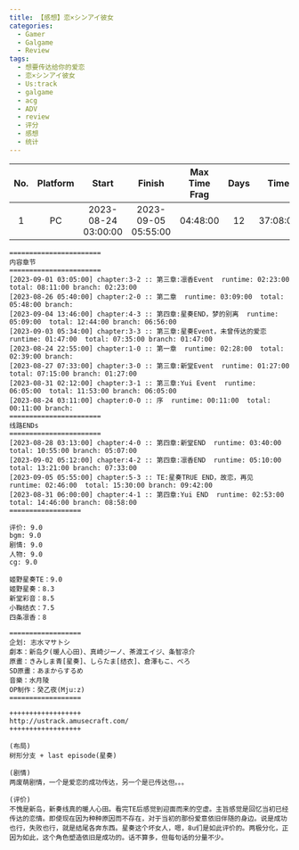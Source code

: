 ```yaml
---
title: 【感想】恋×シンアイ彼女
categories:
  - Gamer
  - Galgame
  - Review
tags:
  - 想要传达给你的爱恋
  - 恋×シンアイ彼女
  - Us:track
  - galgame
  - acg
  - ADV
  - review
  - 评分
  - 感想
  - 统计
---
```


| No. | Platform |        Start        |       Finish        | Max Time Frag | Days |   Time   | Status  |
| :-: | :------: | :-----------------: | :-----------------: | :-----------: | :--: | :------: | :-----: |
|  1  |    PC    | 2023-08-24 03:00:00 | 2023-09-05 05:55:00 |   04:48:00    |  12  | 37:08:00 | FULL CG |

```
=======================
内容章节
=======================
[2023-09-01 03:05:00] chapter:3-2 :: 第三章:凛香Event  runtime: 02:23:00  total: 08:11:00 branch: 02:23:00
[2023-08-26 05:40:00] chapter:2-0 :: 第二章  runtime: 03:09:00  total: 05:48:00 branch:
[2023-09-04 13:46:00] chapter:4-3 :: 第四章:星奏END，梦的别离  runtime: 05:09:00  total: 12:44:00 branch: 06:56:00
[2023-09-03 05:34:00] chapter:3-3 :: 第三章:星奏Event，未曾传达的爱恋  runtime: 01:47:00  total: 07:35:00 branch: 01:47:00
[2023-08-24 22:55:00] chapter:1-0 :: 第一章  runtime: 02:28:00  total: 02:39:00 branch:
[2023-08-27 07:33:00] chapter:3-0 :: 第三章:新堂Event  runtime: 01:27:00  total: 07:15:00 branch: 01:27:00
[2023-08-31 02:12:00] chapter:3-1 :: 第三章:Yui Event  runtime: 06:05:00  total: 11:53:00 branch: 06:05:00
[2023-08-24 03:11:00] chapter:0-0 :: 序  runtime: 00:11:00  total: 00:11:00 branch:
=======================
线路ENDs
=======================
[2023-08-28 03:13:00] chapter:4-0 :: 第四章:新堂END  runtime: 03:40:00  total: 10:55:00 branch: 05:07:00
[2023-09-02 05:12:00] chapter:4-2 :: 第四章:凛香END  runtime: 05:10:00  total: 13:21:00 branch: 07:33:00
[2023-09-05 05:55:00] chapter:5-3 :: TE:星奏TRUE END，故恋，再见  runtime: 02:46:00  total: 15:30:00 branch: 09:42:00
[2023-08-31 06:00:00] chapter:4-1 :: 第四章:Yui END  runtime: 02:53:00  total: 14:46:00 branch: 08:58:00
==================

评价: 9.0
bgm: 9.0
剧情: 9.0
人物: 9.0
cg: 9.0

姬野星奏TE：9.0
姬野星奏：8.3
新堂彩音：8.5
小鞠结衣：7.5
四条凛香：8

==================
企划: 志水マサトシ
劇本：新岛夕(暖人心田)、真崎ジーノ、茶渡エイジ、条智凉介
原畫：きみしま青[星奏]、しらたま[结衣]、倉澤もこ、ぺろ
SD原畫：あまからするめ
音樂：水月陵
OP制作：癸乙夜(Mju:z)
==================

++++++++++++++++++
http://ustrack.amusecraft.com/
++++++++++++++++++

(布局)
树形分支 + last episode(星奏)

(剧情)
两废萌剧情，一个是爱恋的成功传达，另一个是已传达但。。。

(评价)
不愧是新岛，新奏线真的暖人心田。看完TE后感觉到迎面而来的空虚。主旨感觉是回忆当初已经传达的恋情。即使现在因为种种原因而不存在，对于当初的那份爱意依旧伴随的身边。说是成功也行，失败也行，就是结尾各奔东西。星奏这个坏女人，嗯，8u们是如此评价的。两极分化，正因为如此，这个角色塑造依旧是成功的。话不算多，但每句话的分量不少。
```
